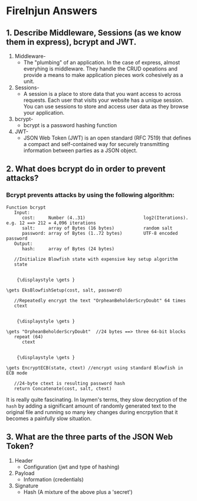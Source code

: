 <!-- Answers to the Short Answer Essay Questions go here -->
# FireInjun Answers
## 1.  Describe Middleware, Sessions (as we know them in express), bcrypt and JWT.
1. Middleware-
    * The "plumbing" of an application. In the case of express, almost everyhing is middleware. They handle the CRUD opeations and provide a means to make application pieces work cohesively as a unit.
1. Sessions-
    * A session is a place to store data that you want access to across requests. Each user that visits your website has a unique session.  You can use sessions to store and access user data as they browse your application.
1. bcrypt-
    * bcrypt is a password hashing function 
1. JWT- 
    * JSON Web Token (JWT) is an open standard (RFC 7519) that defines a compact and self-contained way for securely transmitting information between parties as a JSON object. 
## 2.  What does bcrypt do in order to prevent attacks?
### Bcrypt prevents attacks by using the following algorithm:

```
Function bcrypt
   Input:
      cost:     Number (4..31)                      log2(Iterations). e.g. 12 ==> 212 = 4,096 iterations
      salt:     array of Bytes (16 bytes)           random salt
      password: array of Bytes (1..72 bytes)        UTF-8 encoded password
   Output: 
      hash:     array of Bytes (24 bytes)

   //Initialize Blowfish state with expensive key setup algorithm
   state 
  
    
    {\displaystyle \gets }
  
\gets EksBlowfishSetup(cost, salt, password)   

   //Repeatedly encrypt the text "OrpheanBeholderScryDoubt" 64 times
   ctext 
  
    
    {\displaystyle \gets }
  
\gets "OrpheanBeholderScryDoubt"  //24 bytes ==> three 64-bit blocks
   repeat (64)
      ctext 
  
    
    {\displaystyle \gets }
  
\gets EncryptECB(state, ctext) //encrypt using standard Blowfish in ECB mode

   //24-byte ctext is resulting password hash
   return Concatenate(cost, salt, ctext)
```
It is really quite fascinating. In laymen's terms, they slow decryption of the `hash` by adding a significant amount of randomly generated text to the original file and running so many key changes during encrpytion that it becomes a painfully slow situation.
## 3.  What are the three parts of the JSON Web Token?
1. Header
    * Configuration (jwt and type of hashing)
1. Payload
    * Information (credentials)
1. Signature
    * Hash (A mixture of the above plus a 'secret')
